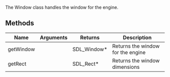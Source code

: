 The Window class handles the window for the engine.

## Methods
| Name | Arguments | Returns | Description |
|-------|---|---|---|
| getWindow | | SDL_Window* | Returns the window for the engine |
| getRect | | SDL_Rect* | Returns the window dimensions |